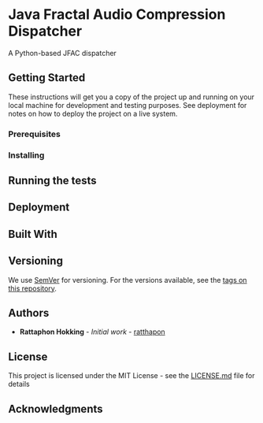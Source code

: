 # Java Fractal Audio Compression DispatcherA Python-based JFAC dispatcher## Getting StartedThese instructions will get you a copy of the project up and running on your local machine for development and testing purposes. See deployment for notes on how to deploy the project on a live system.### Prerequisites### Installing## Running the tests## Deployment## Built With## VersioningWe use [SemVer](http://semver.org/) for versioning. For the versions available, see the [tags on this repository](https://github.com/your/project/tags). ## Authors* **Rattaphon Hokking** - *Initial work* - [ratthapon](https://github.com/ratthapon)## LicenseThis project is licensed under the MIT License - see the [LICENSE.md](LICENSE.md) file for details## Acknowledgments